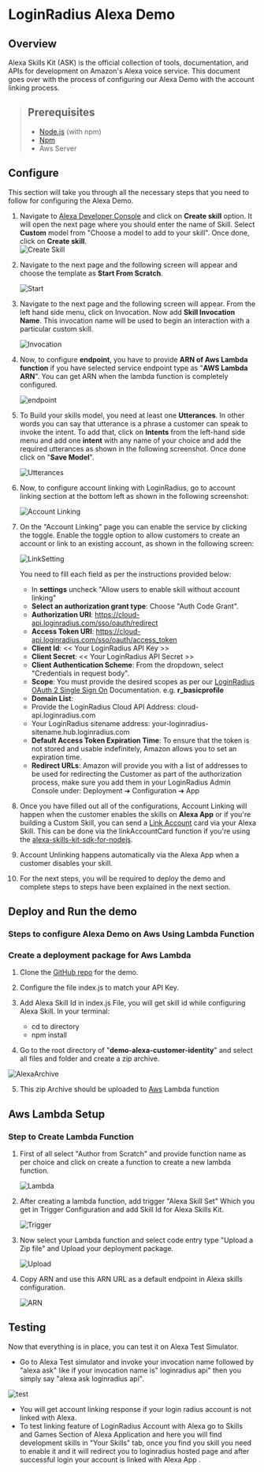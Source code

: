 # LoginRadius Alexa Demo

## Overview

Alexa Skills Kit (ASK) is the official collection of tools, documentation, and APIs for development on Amazon's Alexa voice service. This document goes over with the process of configuring our Alexa Demo with the account linking process.

>## Prerequisites
>- [Node.js](https://nodejs.org/) (with npm)
>- [Npm](https://www.npmjs.com/)
>- Aws Server

## Configure

This section will take you through all the necessary steps that you need to follow for configuring the Alexa Demo.

1. Navigate to [Alexa Developer Console](https://developer.amazon.com/alexa/console/ask) and click on **Create skill** option. It will open the next page where you should enter the name of Skill. Select   **Custom** model from "Choose a model to add to your skill". Once done, click on **Create skill**.  
   ![Create Skill](https://apidocs.lrcontent.com/images/image8_186635f0f71bae2b642.96623224.png  "Create Skill")

2. Navigate to the next page and the following screen will appear and  choose the template as **Start From Scratch**.

   ![Start](https://apidocs.lrcontent.com/images/image6_81095f0f71f7245030.46296556.png "Start")

3. Navigate to the next page and the following screen will appear. From the left hand side menu, click on Invocation. Now add **Skill Invocation Name**. This invocation name will be used to begin an interaction with a particular custom skill.

   ![Invocation](https://apidocs.lrcontent.com/images/image11_21065f0f73db9c2874.23445844.png  "Invocation")

4. Now, to configure **endpoint**, you have to provide **ARN of Aws Lambda function** if you have selected service endpoint type as "**AWS Lambda ARN**". You can get ARN when the lambda function is completely configured.

   ![endpoint](https://apidocs.lrcontent.com/images/image4_4505f0f74405f14f3.83529475.png "endpoint")

5. To Build your skills model, you need at least one **Utterances**. In other words you can say that utterance is a phrase a customer can speak to invoke the intent. To add that, click on **Intents** from the left-hand side menu and add one **intent** with any name of your choice and add the required utterances as shown in the following screenshot. Once done click on "**Save Model**".

   ![Utterances](https://apidocs.lrcontent.com/images/image12_299875f0f745862da86.90540166.png "Utterances")

6. Now, to configure account linking with LoginRadius, go to account linking section at the bottom left as shown in the following screenshot:

   ![Account Linking](https://apidocs.lrcontent.com/images/image10_313655f0f74c39ac992.46898702.png "Account Linking")

7. On the "Account Linking" page you can enable the service by clicking the toggle. Enable the toggle option to allow customers to create an account or link to an existing account, as shown in the following screen:


   ![LinkSetting](https://apidocs.lrcontent.com/images/image5_304385f0f7538658772.91493901.png "LinkSetting")

   You need to fill each field as per the instructions provided below:
   - In **settings** uncheck "Allow users to enable skill without account linking"
   - **Select an authorization grant type**: Choose "Auth Code Grant".
   - **Authorization URI**: https://cloud-api.loginradius.com/sso/oauth/redirect
   - **Access Token URI**: https://cloud-api.loginradius.com/sso/oauth/access_token
   - **Client Id**: << Your LoginRadius API Key >>
   - **Client Secret**: << Your LoginRadius API Secret >>
   - **Client Authentication Scheme**: From the dropdown, select "Credentials in request body".
   - **Scope**: You must provide the desired scopes as per our [LoginRadius OAuth 2 Single Sign On](/api/v2/single-sign-on/oauth2-single-sign-on) Documentation. e.g. **r_basicprofile**
   - **Domain List**:
   - Provide the LoginRadius Cloud API Address: cloud-api.loginradius.com
   - Your LoginRadius sitename address: your-loginradius-sitename.hub.loginradius.com
   - **Default Access Token Expiration Time**: To ensure that the token is not stored and usable indefinitely, Amazon allows you to set an expiration time.
   - **Redirect URLs**: Amazon will provide you with a list of addresses to be used for redirecting the Customer as part of the authorization process, make sure you add them in your LoginRadius Admin Console under: Deployment ➔ Configuration ➔ App

8. Once you have filled out all of the configurations, Account Linking will happen when the customer enables the skills on **Alexa App** or if you're building a Custom Skill, you can send a [Link Account](https://developer.amazon.com/docs/account-linking/account-linking-for-custom-skills.html) card via your Alexa Skill. This can be done via the linkAccountCard function if you're using the [alexa-skills-kit-sdk-for-nodejs](https://github.com/alexa/alexa-skills-kit-sdk-for-nodejs).

9. Account Unlinking happens automatically via the Alexa App when a customer disables your skill.

10. For the next steps, you will be required to deploy the demo and complete steps to steps have been explained in the next section.


## Deploy and Run the demo

### Steps to configure Alexa Demo on Aws Using Lambda  Function

### Create a deployment package for Aws Lambda



1. Clone the [GitHub repo](https://github.com/LoginRadius/demo/tree/v2-alexa-demo) for the demo. 
2. Configure the file index.js to match your API Key.
3. Add Alexa Skill Id in index.js File, you will get skill id while configuring Alexa Skill.
In your terminal:
     - cd to directory
     - npm install

4. Go to the root directory of  "**demo-alexa-customer-identity**" and select all files and folder and create a zip archive.

  ![AlexaArchive](https://apidocs.lrcontent.com/images/AlexaArchive_228425d8bd7d875d1c8.55788494.png "AlexaArchive")

5. This zip Archive should be uploaded to [Aws](https://s3.console.aws.amazon.com/) Lambda function

## Aws Lambda Setup 


### Step to Create Lambda Function

1. First of all select  "Author from Scratch" and provide function name as per choice and click on create a function to create a new lambda function.

   ![Lambda](https://apidocs.lrcontent.com/images/image1_182285f0f764be16712.96381612.png "Lambda")

2. After creating a lambda function, add trigger "Alexa Skill Set" Which you get in Trigger Configuration and add Skill Id for Alexa Skills Kit.

   ![Trigger](https://apidocs.lrcontent.com/images/image2_58345f0f76e7319de4.67812455.png "Trigger")

3. Now select your Lambda function and select code entry type "Upload a Zip file" and Upload your deployment package.

   ![Upload](https://apidocs.lrcontent.com/images/Upload_196345d8bd8b62b72f8.26077898.png "Upload")

4. Copy ARN and use this ARN URL as a default endpoint in Alexa skills configuration.

   ![ARN](https://apidocs.lrcontent.com/images/ARN_121825d8bd90434a455.09457776.png "ARN")


## Testing

Now that everything is in place, you can test it on Alexa Test Simulator. 
- Go to Alexa Test simulator and invoke your invocation name followed by "alexa ask" like if your invocation name is" loginradius api" then you simply say "alexa ask loginradius api".

![test](https://apidocs.lrcontent.com/images/Test_177625d8bd942218c07.97689998.png "test")

- You will get account linking response if your login radius account is not linked with Alexa.
- To test linking feature of LoginRadius Account with Alexa go to Skills and Games Section of Alexa Application  and here you will find development  skills in "Your Skills" tab, once you find you skill you need to enable it and it will redirect you to loginradius hosted page and after successful login your account is linked with Alexa App .


